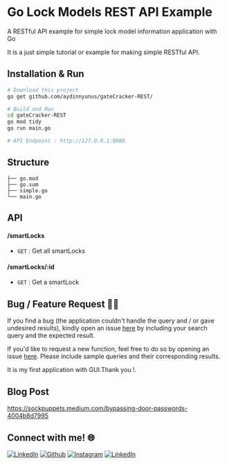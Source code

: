 # Go Lock Models REST API Example
A RESTful API example for simple lock model information application with Go

It is a just simple tutorial or example for making simple RESTful API.

## Installation & Run
```bash
# Download this project
go get github.com/aydinnyunus/gateCracker-REST/
```


```bash
# Build and Run
cd gateCracker-REST
go mod tidy
go run main.go

# API Endpoint : http://127.0.0.1:8080
```

## Structure
```
├── go.mod
├── go.sum  
├── simple.go
└── main.go
```

## API

#### /smartLocks
* `GET` : Get all smartLocks

#### /smartLocks/:id
* `GET` : Get a smartLock

## Bug / Feature Request :man_technologist:
If you find a bug (the application couldn't handle the query and / or gave undesired results), kindly open an issue [here](https://github.com/aydinnyunus/gateCracker-REST/issues/new) by including your search query and the expected result.

If you'd like to request a new function, feel free to do so by opening an issue [here](https://github.com/aydinnyunus/gateCracker-REST/issues/new). Please include sample queries and their corresponding results.

It is my first application with GUI.Thank you !.

## Blog Post

https://sockpuppets.medium.com/bypassing-door-passwords-4004b8d7995

## Connect with me! 🌐

[<img target="_blank" src="https://img.icons8.com/bubbles/100/000000/linkedin.png" title="LinkedIn">](https://linkedin.com/in/yunus-ayd%C4%B1n-b9b01a18a/)       [<img target="_blank" src="https://img.icons8.com/bubbles/100/000000/github.png" title="Github">](https://github.com/aydinnyunus/gateCracker-REST)     [<img target="_blank" src="https://img.icons8.com/bubbles/100/000000/instagram-new.png" title="Instagram">](https://instagram.com/aydinyunus_/) [<img target="_blank" src="https://img.icons8.com/bubbles/100/000000/twitter.png" title="LinkedIn">](https://twitter.com/aydinnyunuss)
